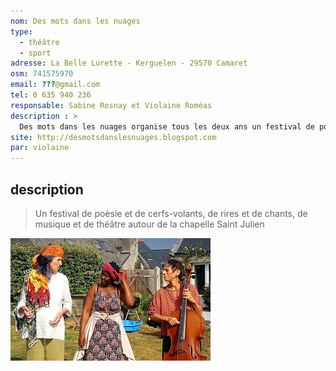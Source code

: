 ```yaml
---
nom: Des mots dans les nuages
type: 
  - théâtre
  - sport
adresse: La Belle Lurette - Kerguelen - 29570 Camaret
osm: 741575970
email: ???@gmail.com
tel: 0 635 940 236
responsable: Sabine Rosnay et Violaine Roméas
description : >
  Des mots dans les nuages organise tous les deux ans un festival de poésie autour de la chapelle de Saint Julien.
site: http://desmotsdanslesnuages.blogspot.com
par: violaine
---
```


## description

> Un festival de poèsie et de cerfs-volants, de rires et de chants, de musique et de théâtre autour de la chapelle Saint Julien

![Café des voyageurs](./media/des-mots-dans-les-nuages.jpg)
